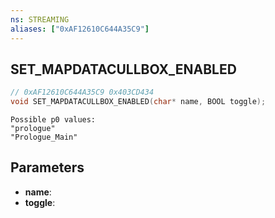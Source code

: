 ```yaml
---
ns: STREAMING
aliases: ["0xAF12610C644A35C9"]
---
```

## SET_MAPDATACULLBOX_ENABLED

```c
// 0xAF12610C644A35C9 0x403CD434
void SET_MAPDATACULLBOX_ENABLED(char* name, BOOL toggle);
```

```
Possible p0 values:  
"prologue"  
"Prologue_Main"  
```

## Parameters
* **name**: 
* **toggle**: 


